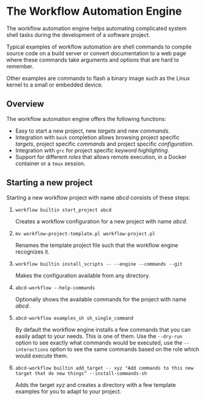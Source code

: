 # The Workflow Automation Engine

The workflow automation engine helps automating complicated system
shell tasks during the development of a software project.

Typical examples of workflow automation are shell commands to compile
source code on a build server or convert documentation to a web page
where these commands take arguments and options that are hard to
remember.

Other examples are commands to flash a binary image such as the Linux
kernel to a small or embedded device.

## Overview

The workflow automation engine offers the following functions:

- Easy to start a new project, new _targets_ and new _commands_.
- Integration with `bash` completion allows browsing project specific
  _targets_, project specific _commands_ and project specific
  _configuration_.
- Integration with `grc` for project specific _keyword highlighting_.
- Support for different _roles_ that allows remote execution, in a
  Docker container or a `tmux` session.

## Starting a new project

Starting a new workflow project with name *abcd* consists of these
steps:

1. `workflow builtin start_project abcd`

	Creates a workflow configuration for a new project with name
    *abcd*.

2. `mv workflow-project-template.pl workflow-project.pl`

	Renames the template project file such that the workflow engine
	recognizes it.

3. `workflow builtin install_scripts -- --engine --commands --git`

	Makes the configuration available from any directory.

4. `abcd-workflow --help-commands`

	Optionally shows the available commands for the project with name
    *abcd*.

5. `abcd-workflow examples_sh sh_single_command`

	By default the workflow engine installs a few commands that you
    can easily adapt to your needs.  This is one of them.  Use the
    `--dry-run` option to see exactly what commands would be executed,
    use the `--interactions` option to see the same commands based on
    the role which would execute them.

6. `abcd-workflow builtin add_target -- xyz "Add commands to this new target that do new things" --install-commands-sh`

	Adds the target *xyz* and creates a directory with a few template
    examples for you to adapt to your project.

